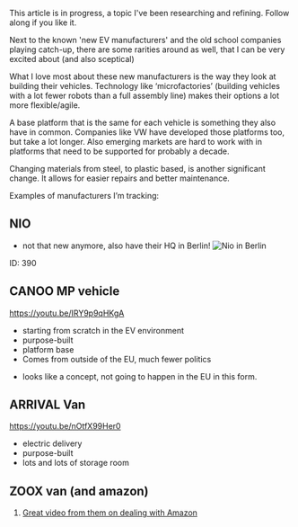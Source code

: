 
This article is in progress, a topic I've been researching and refining. Follow along if you like it.

Next to the known 'new EV manufacturers' and the old school companies playing catch-up, there are some rarities around as well, that I can be very excited about (and also sceptical)

What I love most about these new manufacturers is the way they look at building their vehicles. Technology like ‘microfactories’ (building vehicles with a lot fewer robots than a full assembly line) makes their options a lot more flexible/agile.

A base platform that is the same for each vehicle is something they also have in common. Companies like VW have developed those platforms too, but take a lot longer. Also emerging markets are hard to work with in platforms that need to be supported for probably a decade.

Changing materials from steel, to plastic based, is another significant change. It allows for easier repairs and better maintenance.

Examples of manufacturers I’m tracking:

## NIO
* not that new anymore, also have their HQ in Berlin!
![Nio in Berlin](https://casey.berlin/wp-content/uploads/2023/03/Nio-.jpeg) 

ID: 390

## CANOO MP vehicle
https://youtu.be/IRY9p9qHKgA
* starting from scratch in the EV environment
* purpose-built
* platform base
* Comes from outside of the EU, much fewer politics

- looks like a concept, not going to happen in the EU in this form.

## ARRIVAL Van
https://youtu.be/nOtfX99Her0

* electric delivery
* purpose-built
* lots and lots of storage room

## ZOOX van (and amazon)
1. [Great video from them on dealing with Amazon](https://www.bloomberg.com/news/videos/2021-03-09/zoox-ceo-on-deal-with-amazon-to-make-self-driving-electric-cars-video)